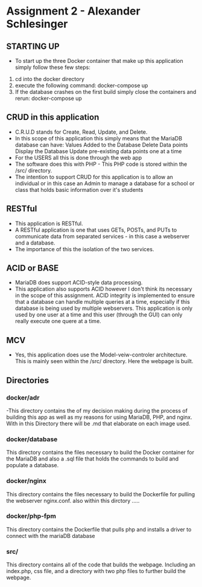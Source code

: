 # Assignment 2 - Alexander Schlesinger

## STARTING UP
- To start up the three Docker container that make up this application simply  follow these few steps:
1) cd into the docker directory
2) execute the following command: docker-compose up
3) If the database crashes on the first build simply close the containers and rerun: docker-compose up

## CRUD in this application
- C.R.U.D stands for Create, Read, Update, and Delete.
- In this scope of this application this simply means that the MariaDB database can have:
      Values Added to the Database
      Delete Data points
      Display the Database
      Update pre-existing data points one at a time
- For the USERS all this is done through the web app
- The software does this with PHP - This PHP code is stored within the /src/ directory.
- The intention to support CRUD for this application is to allow an individual or in this case an Admin
    to manage a database for a school or class that holds basic information over it's students

## RESTful
- This application is RESTful.
- A RESTful application is one that uses GETs, POSTs, and PUTs to communicate data from separated
    services - in this case a webserver and a database.
- The importance of this the isolation of the two services.

##  ACID or BASE
- MariaDB does support ACID-style data processing.
- This application also supports ACID however I don't think its necessary in the scope of this assignment.
    ACID integrity is implemented to ensure that a database can handle multiple queries at a time,
    especially if this database is being used by multiple webservers.
    This application is only used by one user at a time and this user (through the GUI) can only really execute one quere at a time.

## MCV
- Yes, this application does use the Model-veiw-controler architecture.
    This is mainly seen within the /src/ directory. Here the webpage is built.

## Directories
### docker/adr

-This directory contains the of my decision making during the process of building
 this app as well as my reasons for using MariaDB, PHP, and nginx.
 With in this Directory there will be .md that elaborate on each image
 used.  
### docker/database

This directory contains the files necessary to build the Docker container for the MariaDB and also a .sql file that holds the commands to build and populate
a database.

### docker/nginx

This directory contains the files necessary to build the Dockerfile for pulling the webserver nginx.conf. also within this dirctory .....

### docker/php-fpm
This directory contains the Dockerfile that pulls php and installs a driver to connect with the mariaDB database

### src/
This directory contains all of the code that builds the webpage. Including an index.php, css file, and a directory with two php files to further build the webpage.
